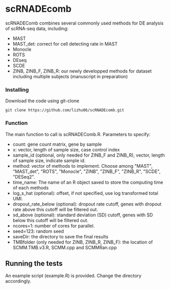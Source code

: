 # scRNADEcomb

scRNADEComb combines several commonly used methods for DE analysis of scRNA-seq data, including:

* MAST
* MAST_det: correct for cell detecting rate in MAST
* Monocle
* ROTS
* DEseq
* SCDE
* ZINB, ZINB_F, ZINB_R: our newly developped methods for dataset including multiple subjects (manuscript in preparation)


### Installing

Download the code using git-clone

```
git clone https://github.com/lizhu06/scRNADEcomb.git
```

### Function
The main function to call is scRNADEComb.R. Parameters to specify:

* count: gene count matrix, gene by sample
* x: vector, length of sample size, case control index
* sample_id (optional, only needed for ZINB_F and ZINB_R), vector, length of sample size, indicate sample id.
* method: vector of methods to implement. Choose among "MAST", "MAST_det", "ROTS", "Monocle",
		"ZINB", "ZINB_F", "ZINB_R", "SCDE", "DESeq2".
* time_name: The name of an R object saved to store the computing time of each methods
* log_s_hat (optional): offset, if not specified, use log transformed total UMI.
* dropout_rate_below (optional): dropout rate cutoff, genes with dropout rate above this cutoff will be filtered out.
* sd_above (optional): standard deviation (SD) cutoff, genes with SD below this cutoff will be filtered out.
* ncores=1: number of cores for parallel.
* seed=123: random seed
* saveDir: the directory to save the final results
* TMBfolder (only needed for ZINB, ZINB_R, ZINB_F): the location of SCMM.TMB.v3.R, SCMM.cpp and SCMMRan.cpp

## Running the tests

An example script (example.R) is provided. Change the directory accordingly.

